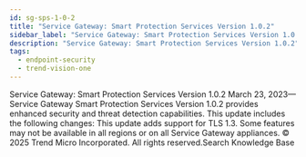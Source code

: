 ```yaml
---
id: sg-sps-1-0-2
title: "Service Gateway: Smart Protection Services Version 1.0.2"
sidebar_label: "Service Gateway: Smart Protection Services Version 1.0.2"
description: "Service Gateway: Smart Protection Services Version 1.0.2"
tags:
  - endpoint-security
  - trend-vision-one
---
```


 Service Gateway: Smart Protection Services Version 1.0.2 March 23, 2023—Service Gateway Smart Protection Services Version 1.0.2 provides enhanced security and threat detection capabilities. This update includes the following changes: This update adds support for TLS 1.3. Some features may not be available in all regions or on all Service Gateway appliances. © 2025 Trend Micro Incorporated. All rights reserved.Search Knowledge Base